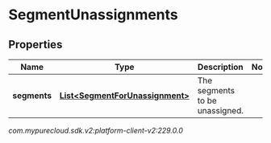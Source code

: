 # SegmentUnassignments


## Properties

| Name | Type | Description | Notes |
| ------------ | ------------- | ------------- | ------------- |
| **segments** | [**List&lt;SegmentForUnassignment&gt;**](SegmentForUnassignment) | The segments to be unassigned. |  |




_com.mypurecloud.sdk.v2:platform-client-v2:229.0.0_
